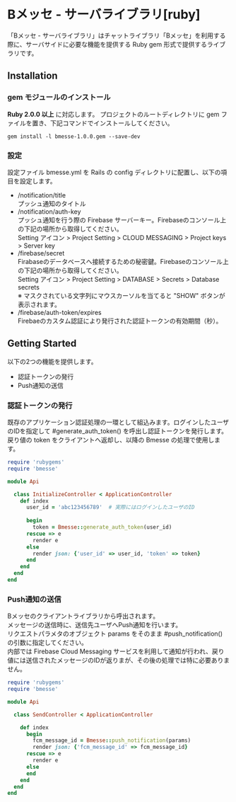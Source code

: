 # Bメッセ - サーバライブラリ[ruby]

「Bメッセ - サーバライブラリ」はチャットライブラリ「Bメッセ」を利用する際に、サーバサイドに必要な機能を提供する Ruby gem 形式で提供するライブラリです。

## Installation


### gem モジュールのインストール

**Ruby 2.0.0 以上** に対応します。 プロジェクトのルートディレクトリに gem ファイルを置き、下記コマンドでインストールしてください。

    gem install -l bmesse-1.0.0.gem --save-dev

### 設定

設定ファイル bmesse.yml を Rails の config ディレクトリに配置し、以下の項目を設定します。

- /notification/title  
  プッシュ通知のタイトル
- /notification/auth-key  
  プッシュ通知を行う際の Firebase サーバーキー。Firebaseのコンソール上の下記の場所から取得してください。  
  Setting アイコン > Project Setting > CLOUD MESSAGING > Project keys > Server key 
- /firebase/secret  
  Firabaseのデータベースへ接続するための秘密鍵。Firebaseのコンソール上の下記の場所から取得してください。  
  Setting アイコン > Project Setting > DATABASE > Secrets > Database secrets  
  ※ マスクされている文字列にマウスカーソルを当てると "SHOW" ボタンが表示されます。
- /firebase/auth-token/expires  
  Firebaeのカスタム認証により発行された認証トークンの有効期間（秒）。

## Getting Started

以下の2つの機能を提供します。

- 認証トークンの発行
- Push通知の送信

### 認証トークンの発行

既存のアプリケーション認証処理の一環として組込みます。ログインしたユーザのIDを指定して #generate_auth_token() を呼出し認証トークンを発行します。  
戻り値の token をクライアントへ返却し、以降の Bmesse の処理で使用します。

```ruby
require 'rubygems'
require 'bmesse'

module Api

  class InitializeController < ApplicationController
    def index
      user_id = 'abc123456789'  # 実際にはログインしたユーザのID
      
      begin
        token = Bmesse::generate_auth_token(user_id)
      rescue => e
        render e
      else
        render json: {'user_id' => user_id, 'token' => token}
      end
    end
  end
end
```

### Push通知の送信

Bメッセのクライアントライブラリから呼出されます。  
メッセージの送信時に、送信先ユーザへPush通知を行います。    
リクエストパラメタのオブジェクト params をそのまま #push_notification() の引数に指定してください。  
内部では Firebase Cloud Messaging サービスを利用して通知が行われ、戻り値には送信されたメッセージのIDが返りまが、その後の処理では特に必要ありません。

```ruby
require 'rubygems'
require 'bmesse'

module Api

  class SendController < ApplicationController

    def index
      begin
        fcm_message_id = Bmesse::push_notification(params)
        render json: {'fcm_message_id' => fcm_message_id}
      rescue => e
        render e
      else
      end
    end
  end
end
```
